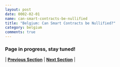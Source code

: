 ```yaml
---
layout: post
date: 0002-02-01
name: can-smart-contracts-be-nullified
title: "Belgium: Can Smart Contracts be Nullified?"
category: belgium
comments: true
---
```


### Page in progress, stay tuned!



| **[Previous Section](https://neo-project.github.io/global-blockchain-compliance-hub//belgium/belgium-dispute-resolution.html)** | **[Next Section]( https://neo-project.github.io/global-blockchain-compliance-hub//belgium/belgium-suggested-readings.html)** |
